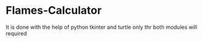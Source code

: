 # Flames-Calculator
It is done with the help of python tkinter and turtle 
only thr both modules will required
